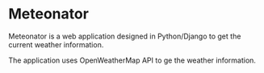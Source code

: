 # Meteonator

Meteonator is a web application designed in Python/Django to get the current weather information. 

The application uses OpenWeatherMap API to ge the weather information.


